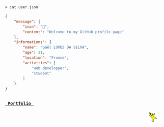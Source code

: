 <!--- 2024-12-02T08:43:08.882 --->

```shell
> cat user.json
```

```json
{
    "message": {
        "icon": "🙌",
        "content": "Welcome to my GitHub profile page"
    },
    "informations": {
        "name": "Gaël LOPES DA SILVA",
        "age": 21,
        "location": "France",
        "activities": [
            "web developper",
            "student"
        ]
    }
}
```

<a href="https://gael-lopes-da-silva.github.io/portfolio/"><kbd><br>&nbsp;<b>Portfolio</b>&nbsp;<br><br></kbd></a>
<img align="right" style="width: 37px;" title="Behold the yellow dancing man. Do not question him!" alt="Alas, he went..." src="./assets/yellow_man.gif">

